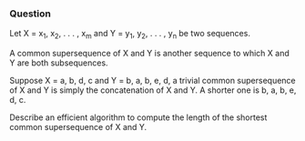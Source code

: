 ### Question

Let X = x<sub>1</sub>, x<sub>2</sub>, . . . , x<sub>m</sub> and Y = y<sub>1</sub>, y<sub>2</sub>, . . . , y<sub>n</sub> be two sequences.

A common supersequence of X and Y is another sequence to which X and Y are both subsequences.

Suppose X = a, b, d, c and Y = b, a, b, e, d, a trivial common supersequence of X and Y is simply the concatenation of X and Y. A shorter one is b, a, b, e, d, c.

Describe an efficient algorithm to compute the length of the shortest common supersequence of X and Y.

